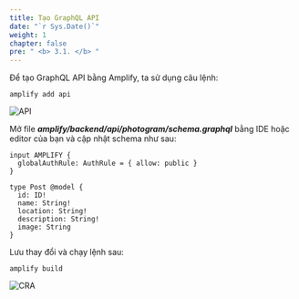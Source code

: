 ```yaml
---
title: Tạo GraphQL API
date: "`r Sys.Date()`"
weight: 1
chapter: false
pre: " <b> 3.1. </b> "
---
```


Để tạo GraphQL API bằng Amplify, ta sử dụng câu lệnh:

```
amplify add api
```

![API](/images/3.api/api-01.png)

Mở file **_amplify/backend/api/photogram/schema.graphql_** bằng IDE hoặc editor của bạn và cập nhật schema như sau:

```
input AMPLIFY {
  globalAuthRule: AuthRule = { allow: public }
}

type Post @model {
  id: ID!
  name: String!
  location: String!
  description: String!
  image: String
}

```

Lưu thay đổi và chạy lệnh sau:

```
amplify build
```

![CRA](/images/3.api/api-02.png)
